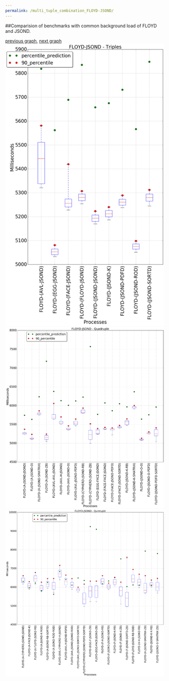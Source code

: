 ```yaml
---
permalink: /multi_tuple_combination_FLOYD-JSOND/
---
```


##Comparision of benchmarks with common background load of FLOYD and JSOND.

[previous graph](../multi_tuple_combination_FLOYD-H/), [next graph](../multi_tuple_combination_FLOYD-K/)
![graph figure](./images/triple/FLOYD/FLOYD-JSOND_box.png)![graph figure](./images/quadruple/FLOYD/FLOYD-JSOND_box.png)![graph figure](./images/quintuple/FLOYD/FLOYD-JSOND_box.png)